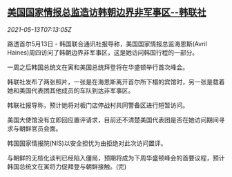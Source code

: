 <!--1620891062000-->
[美国国家情报总监造访韩朝边界非军事区--韩联社](https://cn.reuters.com/article/usa-intelligence-chief-korea-visit-0513-idCNKBS2CU0KK)
------

<div><i>2021-05-13T07:13:05Z</i></div><p>路透首尔5月13日 - 韩国联合通讯社报导称，美国国家情报总监海恩斯(Avril Haines)周四访问了韩朝边界非军事区，这是她访问韩国行程的一部分。</p><p>一周之后韩国总统文在寅和美国总统拜登将在华盛顿举行首次峰会。</p><p>韩联社发布了两张照片，一张是在海恩斯离开首尔所下榻的宾馆时，另一张是载着她和美国代表团其他成员的车队到达非军事区。</p><p>韩联社报导称，预计她将对板门店停战村共同警备区进行短暂访问。</p><p>美国大使馆没有立即回应置评请求，目前还不清楚美国代表团是否在她访问期间寻求与朝鲜官员会面。</p><p>韩国国家情报院(NIS)以安全担忧为由拒绝对此次访问置评。</p><p>与朝鲜的无核化谈判已经陷入僵局，预期将成为下周华盛顿峰会的首要议程，预计韩国总统文在寅将力促拜登与朝鲜接触。(完)</p>
